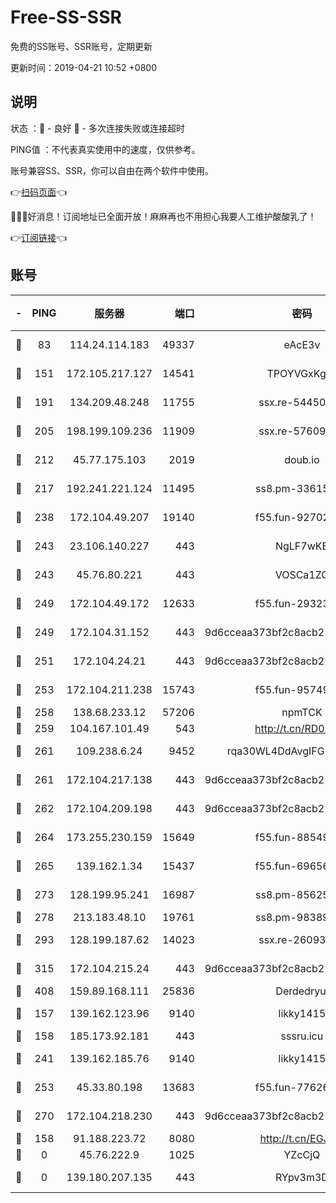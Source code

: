 # Free-SS-SSR

免费的SS账号、SSR账号，定期更新

更新时间：2019-04-21 10:52 +0800

## 说明

状态     ：🙂 - 良好 🙁 - 多次连接失败或连接超时

PING值   ：不代表真实使用中的速度，仅供参考。

账号兼容SS、SSR，你可以自由在两个软件中使用。

👉[扫码页面](https://liesauer.github.io/Free-SS-SSR/)👈

🎉🎉🎉好消息！订阅地址已全面开放！麻麻再也不用担心我要人工维护酸酸乳了！

👉[订阅链接](https://www.liesauer.net/yogurt/subscribe?ACCESS_TOKEN=DAYxR3mMaZAsaqUb)👈

## 账号

|-|PING|服务器|端口|密码|加密方式|区域|
|:----:|:----:|:-----:|-----:|:----:|:----:|:----:|
|🙂|83|114.24.114.183|49337|eAcE3v|chacha20-ietf|TW|
|🙂|151|172.105.217.127|14541|TPOYVGxKglpi|aes-256-cfb|JP|
|🙂|191|134.209.48.248|11755|ssx.re-54450918|aes-256-cfb|US|
|🙂|205|198.199.109.236|11909|ssx.re-57609890|aes-256-cfb|US|
|🙂|212|45.77.175.103|2019|doub.io|aes-128-ctr|SG|
|🙂|217|192.241.221.124|11495|ss8.pm-33615619|aes-256-cfb|US|
|🙂|238|172.104.49.207|19140|f55.fun-92702028|aes-256-cfb|SG|
|🙂|243|23.106.140.227|443|NgLF7wKB|aes-256-cfb|US|
|🙂|243|45.76.80.221|443|VOSCa1ZG|aes-256-cfb|DE|
|🙂|249|172.104.49.172|12633|f55.fun-29323678|aes-256-cfb|SG|
|🙂|249|172.104.31.152|443|9d6cceaa373bf2c8acb22e60b6a58be6|aes-256-cfb|US|
|🙂|251|172.104.24.21|443|9d6cceaa373bf2c8acb22e60b6a58be6|aes-256-cfb|US|
|🙂|253|172.104.211.238|15743|f55.fun-95749894|aes-256-cfb|US|
|🙂|258|138.68.233.12|57206|npmTCK|rc4-md5|US|
|🙂|259|104.167.101.49|543|http://t.cn/RD0D7sx|rc4-md5|CA|
|🙂|261|109.238.6.24|9452|rqa30WL4DdAvgIFG6Fs3znzTa|aes-256-cfb|FR|
|🙂|261|172.104.217.138|443|9d6cceaa373bf2c8acb22e60b6a58be6|aes-256-cfb|US|
|🙂|262|172.104.209.198|443|9d6cceaa373bf2c8acb22e60b6a58be6|aes-256-cfb|US|
|🙂|264|173.255.230.159|15649|f55.fun-88549751|aes-256-cfb|US|
|🙂|265|139.162.1.34|15437|f55.fun-69656616|aes-256-cfb|SG|
|🙂|273|128.199.95.241|16987|ss8.pm-85625063|aes-256-cfb|SG|
|🙂|278|213.183.48.10|19761|ss8.pm-98389702|rc4-md5|RU|
|🙂|293|128.199.187.62|14023|ssx.re-26093791|aes-256-cfb|SG|
|🙂|315|172.104.215.24|443|9d6cceaa373bf2c8acb22e60b6a58be6|aes-256-cfb|US|
|🙂|408|159.89.168.111|25836|Derdedryuj|chacha20|IN|
|🙂|157|139.162.123.96|9140|likky1415|aes-256-cfb|JP|
|🙂|158|185.173.92.181|443|sssru.icu|rc4-md5|RU|
|🙂|241|139.162.185.76|9140|likky1415|aes-256-cfb|DE|
|🙂|253|45.33.80.198|13683|f55.fun-77626498|aes-256-cfb|US|
|🙂|270|172.104.218.230|443|9d6cceaa373bf2c8acb22e60b6a58be6|aes-256-cfb|US|
|🙁|158|91.188.223.72|8080|http://t.cn/EGJIyrl|rc4-md5|RU|
|🙁|0|45.76.222.9|1025|YZcCjQ|rc4-md5|JP|
|🙁|0|139.180.207.135|443|RYpv3m3D|aes-256-cfb|JP|
